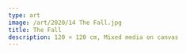 ```yaml
---
type: art
image: /art/2020/14 The Fall.jpg
title: The Fall
description: 120 × 120 cm, Mixed media on canvas
---
```

